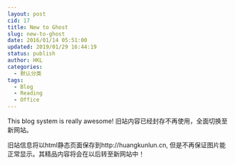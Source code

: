 ```yaml
---
layout: post
cid: 17
title: New to Ghost
slug: new-to-ghost
date: 2016/01/14 05:51:00
updated: 2019/01/29 16:44:19
status: publish
author: HKL
categories: 
  - 默认分类
tags: 
  - Blog
  - Reading
  - Office
---
```



This blog system is really awesome!
旧站内容已经封存不再使用，全面切换至新网站。

旧站信息将以html静态页面保存到http://huangkunlun.cn, 但是不再保证图片能正常显示。其精品内容将会在以后转至新网站中！

